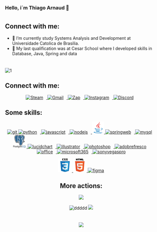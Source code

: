 ### Hello, i´m Thiago Arnaud 👋
#
## Connect with me:

- 🔭 I’m currently study Systems Analysis and Development at Universidade Catolica de Brasilia.
- 🌱 My last qualification was at Cesar School where I developed skills in Database, Java, Spring and data

#
![1](https://user-images.githubusercontent.com/119428826/277354237-c0aff436-3a8d-4e8b-9350-3d6d6196bb65.jpeg)
## Connect with me: 
<div align="center">
<a href="https://www.linkedin.com/in/thiago-arnaud-2a5359248/" target="_blank" rel="noreferrer">
      <img  alt="Steam" height="40px" style="padding-right:10px;"src="https://upload.wikimedia.org/wikipedia/commons/thumb/8/81/LinkedIn_icon.svg/800px-LinkedIn_icon.svg.png?20210220164014"/>
</a>
<a href="mailto:t.arnaud@outlook.pt" target="_blank" rel="noreferrer">
      <img  alt="Gmail" height="40px" style="padding-right:10px;" src="https://peoplenet.dk/wp-content/uploads/2019/05/outlook-logo-1.png" />
</a>
<a href="https://api.whatsapp.com/send?phone=5581996107759&text=Ol%C3%A1!%20Bem-vindo%20ao%20meu%20WhatsApp%20de%20Desenvolvimento.%20Este%20%C3%A9%20o%20lugar%20onde%20compartilho%20minhas%20ideias,%20projetos%20e%20descobertas%20relacionadas%20ao%20mundo%20da%20programa%C3%A7%C3%A3o.%0A%0AFique%20%C3%A0%20vontade%20para%20iniciar%20uma%20conversa%20sobre%20qualquer%20t%C3%B3pico%20relacionado%20ao%20desenvolvimento,%20tirar%20d%C3%BAvidas,%20discutir%20tecnologias%20ou%20simplesmente%20bater%20um%20papo.%0A%0ATenha%20um%20%C3%B3timo%20dia%20e%20vamos%20come%C3%A7ar%20a%20codificar!%22%0AAt%C3%A9%20breve,%0AHalley%20Veras%20" target="_blank" rel="noreferrer"><img  alt="Zap" height="40px" style="padding-right:10px; ;" src="https://upload.wikimedia.org/wikipedia/commons/6/6b/WhatsApp.svg"/>
</a>
<a href="https://www.instagram.com/ticoarnaud/?igshid=MzRlODBiNWFlZA%3D%3D" target="_blank" rel="noreferrer">
      <img  alt="Instagram" height="40px" style="padding-right:10px;" src="https://upload.wikimedia.org/wikipedia/commons/e/e7/Instagram_logo_2016.svg" />
</a>
<a href="https://discord.gg/XQpa3YUH" target="_blank" rel="noreferrer">
      <img  alt="Discord" height="40px" style="padding-right:10px;" src="https://www.svgrepo.com/show/353655/discord-icon.svg"/>
</a>
</div>

## Some skills: 
<div align="center">
<a href="https://git-scm.com/" target="_blank" rel="noreferrer"> <img src="https://www.vectorlogo.zone/logos/git-scm/git-scm-icon.svg" alt="git" width="40" height="40"/> </a> 
<a href="https://www.python.org/" target="_blank" rel="noreferrer">
    <img  alt="python" height="40px" style="padding-right:10px;" src="https://cdn.jsdelivr.net/gh/devicons/devicon/icons/python/python-original.svg"/>
</a>
<a href="https://www.w3schools.com/js/DEFAULT.asp" target="_blank" rel="noreferrer">
    <img  alt="javascript" height="40px" style="padding-right:10px;" src="https://cdn.iconscout.com/icon/free/png-256/javascript-2752148-2284965.png"/>
</a>
<a href="https://nodejs.org/en" target="_blank" rel="noreferrer">
    <img  alt="nodejs" height="40px" style="padding-right:10px;" src="https://pluspng.com/img-png/nodejs-logo-png-create-a-model-to-persist-data-in-a-node-js-loopback-api-from-beeman-nl-on-eggheadio-1200.png"/>
</a>
<a href="https://www.java.com" target="_blank" rel="noreferrer"> <img src="https://raw.githubusercontent.com/devicons/devicon/master/icons/java/java-original.svg" alt="java" width="40" height="40"/> </a>

<a href="https://start.spring.io/" target="_blank" rel="noreferrer">
      <img  alt="springweb" height="40px" style="padding-right:10px;" src="https://logos-download.com/wp-content/uploads/2021/01/Spring_Logo-450x450.png"/>
</a>
<a href="https://www.mysql.com/" target="_blank" rel="noreferrer">
      <img  alt="mysql" height="40px" style="padding-right:10px;" src="https://i.pinimg.com/originals/50/f1/58/50f1582a95bdac10f1c3fa295c8b947b.png"/>
</a>
<a href="https://www.postgresql.org" target="_blank" rel="noreferrer"> <img src="https://raw.githubusercontent.com/devicons/devicon/master/icons/postgresql/postgresql-original-wordmark.svg" alt="postgresql" width="45" height="45"/> </a> 
<a href="https://www.lucidchart.com/pages/pt/landing?utm_source=bing&utm_medium=cpc&utm_campaign=_chart_pt_allcountries_mixed_search_brand_exact_&km_CPC_CampaignId=369459357&km_CPC_AdGroupID=1238050268695740&km_CPC_Keyword=lucidchart&km_CPC_MatchType=e&km_CPC_ExtensionID={extensionid}&km_CPC_Network=o&km_CPC_AdPosition=&km_CPC_Creative=&km_CPC_TargetID=kwd-77378284273822:loc-20&km_CPC_Country=147001&km_CPC_Device=c&km_CPC_placement=&km_CPC_target=&mkt_query=lucidchart&msclkid=fbbb5f47f1bd1fc840d83a717f8e933f" target="_blank" rel="noreferrer">
      <img  alt="lucidchart" height="40px" style="padding-right:10px;" src="https://cdn.icon-icons.com/icons2/1381/PNG/512/lucidchart_94941.png"/>
</a>
<a href="https://www.adobe.com/creativecloud.html?sdid=KQPOR&mv=search&ef_id=88044069bdfd1076032c255f3389f5dc:G:s&s_kwcid=AL!3085!10!79783447806534!79783325019968&msclkid=88044069bdfd1076032c255f3389f5dc" target="_blank" rel="noreferrer">
      <img  alt="illustrator" height="40px" style="padding-right:10px;" src="https://logos-marques.com/wp-content/uploads/2021/03/Illustrator-Logo.png"/>
</a>
<a href="https://www.adobe.com/creativecloud.html?sdid=KQPOR&mv=search&ef_id=88044069bdfd1076032c255f3389f5dc:G:s&s_kwcid=AL!3085!10!79783447806534!79783325019968&msclkid=88044069bdfd1076032c255f3389f5dc" target="_blank" rel="noreferrer">
      <img  alt="photoshop" height="40px" style="padding-right:10px;" src="https://i0.wp.com/softserialkey.com/wp-content/uploads/2017/11/5-1.png?fit=506%2C494&ssl=1" />
</a>
<a href="https://www.adobe.com/creativecloud.html?sdid=KQPOR&mv=search&ef_id=88044069bdfd1076032c255f3389f5dc:G:s&s_kwcid=AL!3085!10!79783447806534!79783325019968&msclkid=88044069bdfd1076032c255f3389f5dc" target="_blank" rel="noreferrer">
      <img  alt="adobrefresco" height="40px" style="padding-right:10px;" src="https://1.bp.blogspot.com/-zIv_oaoKItM/X2QCrOGYk9I/AAAAAAAACfo/NTVBFZspGCcbQuV6MpFEu0dRvaWYEpgzQCLcBGAsYHQ/s2048/Adobe%2BFresco.png" />
</a>
<a href="https://www.microsoft.com/pt-br/microsoft-365/business/compare-all-microsoft-365-business-products-b?ef_id=_k_2e52b309426e10c9a2a1d63fccbe3fa5_k_&OCID=AIDcmmq9ldqz5w_SEM__k_2e52b309426e10c9a2a1d63fccbe3fa5_k_&msclkid=2e52b309426e10c9a2a1d63fccbe3fa5" target="_blank" rel="noreferrer">
      <img  alt="office" height="40px" style="padding-right:10px;" src="https://logos-world.net/wp-content/uploads/2021/02/Microsoft-Office-365-Emblem.png" />
</a>
<a href="https://www.microsoft.com/pt-br/microsoft-365" target="_blank" rel="noreferrer">
      <img  alt="microsoft365" height="40px" style="padding-right:10px;" src="https://brandlogos.net/wp-content/uploads/2022/10/microsoft_365-logo_brandlogos.net_j9l2g.png" />
</a>
<a href="https://www.vegascreativesoftware.com/br/vegas-pro/" target="_blank" rel="noreferrer">
      <img  alt="sonyvegaspro" height="40px" style="padding-right:10 px;" src="https://torrentpc.org/wp-content/uploads/2021/07/download-12.jpg" />
</a>

<p align="center"> <a href="https://www.w3schools.com/css/" target="_blank" rel="noreferrer"> <img src="https://raw.githubusercontent.com/devicons/devicon/master/icons/css3/css3-original-wordmark.svg" alt="css3" width="45" height="45"/> </a> 
<a href="https://www.w3.org/html/" target="_blank" rel="noreferrer"> <img src="https://raw.githubusercontent.com/devicons/devicon/master/icons/html5/html5-original-wordmark.svg" alt="html5" width="45" height="45"/> </a>
<a href="https://www.figma.com/" target="_blank" rel="noreferrer"> <img src="https://www.vectorlogo.zone/logos/figma/figma-icon.svg" alt="figma" width="40" height="40"/> </a> 

## More actions: 

<p align="center">
  <img src="https://github-profile-trophy.vercel.app/?username=TicoArnaud&theme=dracula&row=2&no-bg=true&column=3&margin-w=15&margin-h=15" />
</p>

![ddddd](http://github-profile-summary-cards.vercel.app/api/cards/stats?username=TicoArnaud&theme=tokyonight)
![](http://github-profile-summary-cards.vercel.app/api/cards/most-commit-language?username=TicoArnaud&theme=tokyonight&exclude={exclude})
#

![](http://github-profile-summary-cards.vercel.app/api/cards/profile-details?username=TicoArnaud&theme=tokyonight)








